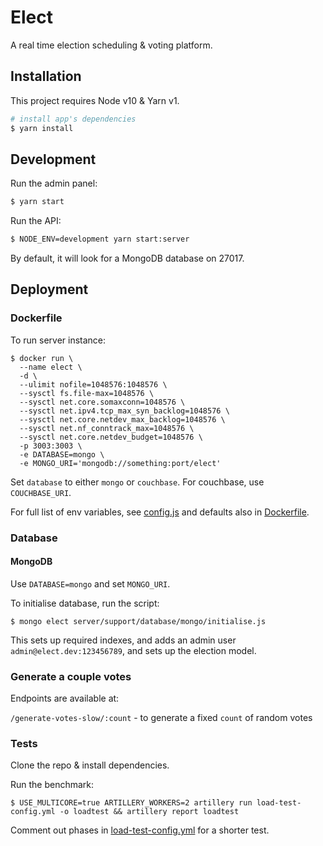 # Elect

A real time election scheduling & voting platform.

## Installation

This project requires Node v10 & Yarn v1.

``` bash
# install app's dependencies
$ yarn install
```

## Development

Run the admin panel:

```bash
$ yarn start
```

Run the API:

```bash
$ NODE_ENV=development yarn start:server
```

By default, it will look for a MongoDB database on 27017.

## Deployment

### Dockerfile

To run server instance:

```
$ docker run \
  --name elect \
  -d \
  --ulimit nofile=1048576:1048576 \
  --sysctl fs.file-max=1048576 \
  --sysctl net.core.somaxconn=1048576 \
  --sysctl net.ipv4.tcp_max_syn_backlog=1048576 \
  --sysctl net.core.netdev_max_backlog=1048576 \
  --sysctl net.nf_conntrack_max=1048576 \
  --sysctl net.core.netdev_budget=1048576 \
  -p 3003:3003 \
  -e DATABASE=mongo \
  -e MONGO_URI='mongodb://something:port/elect'
```

Set `database` to either `mongo` or `couchbase`. For couchbase, use `COUCHBASE_URI`.

For full list of env variables, see [config.js](server/config.js) and defaults also in [Dockerfile](./Dockerfile).

### Database

#### MongoDB

Use `DATABASE=mongo` and set `MONGO_URI`.

To initialise database, run the script:

```
$ mongo elect server/support/database/mongo/initialise.js
```

This sets up required indexes, and adds an admin user `admin@elect.dev:123456789`, and sets up the election model.

### Generate a couple votes

Endpoints are available at:

`/generate-votes-slow/:count` - to generate a fixed `count` of random votes

### Tests

Clone the repo & install dependencies.

Run the benchmark:
```
$ USE_MULTICORE=true ARTILLERY_WORKERS=2 artillery run load-test-config.yml -o loadtest && artillery report loadtest
```


Comment out phases in [load-test-config.yml](./load-test-config.yml) for a shorter test.
